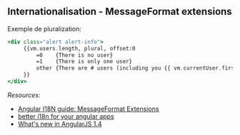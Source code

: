## Internationalisation - MessageFormat extensions

Exemple de pluralization:
 ``` handlebars 
<div class="alert alert-info">
      {{vm.users.length, plural, offset:0
          =0    {There is no user}
          =1    {There is only one user}
          other {There are # users (including you {{ vm.currentUser.firstName }}).}
      }}
</div>
 ```      
*Resources*: 

* [Angular I18N guide: MessageFormat Extensions](https://code.angularjs.org/1.4.7/docs/guide/i18n#messageformat-extensions)
* [better i18n for your angular apps](http://pascalprecht.github.io/slides/better-i18n-for-your-angular-apps/)
* [What's new in AngularJS 1.4](http://blog.ninja-squad.com/2015/07/21/what-is-new-angularjs-1.4/)

